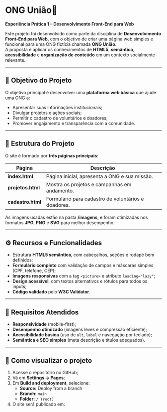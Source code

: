 # ONG União🌿  
**Experiência Prática 1 – Desenvolvimento Front-End para Web**

Este projeto foi desenvolvido como parte da disciplina de **Desenvolvimento Front-End para Web**, com o objetivo de criar uma página web simples e funcional para uma ONG fictícia chamada **ONG União**.  
A proposta é aplicar os conhecimentos de **HTML5**, **semântica**, **acessibilidade** e **organização de conteúdo** em um contexto socialmente relevante.

---

## 🎯 Objetivo do Projeto

O objetivo principal é desenvolver uma **plataforma web básica** que ajude uma ONG a:
- Apresentar suas informações institucionais;
- Divulgar projetos e ações sociais;
- Permitir o cadastro de voluntários e doadores;
- Promover engajamento e transparência com a comunidade.

---

## 🧩 Estrutura do Projeto

O site é formado por **três páginas principais**:

| Página | Descrição |
|---------|------------|
| **index.html** | Página inicial, apresenta a ONG e sua missão. |
| **projetos.html** | Mostra os projetos e campanhas em andamento. |
| **cadastro.html** | Formulário para cadastro de voluntários e doadores. |

As imagens usadas estão na pasta **/imagens**, e foram otimizadas nos formatos **JPG**, **PNG** e **SVG** para melhor desempenho.

---

## ⚙️ Recursos e Funcionalidades

- Estrutura **HTML5 semântica**, com cabeçalhos, seções e rodapé bem definidos;  
- **Formulário completo** com validação de campos e máscaras simples (CPF, telefone, CEP);  
- **Imagens responsivas** com a tag `<picture>` e atributo `loading="lazy"`;  
- **Design acessível**, com textos alternativos e rótulos para todos os inputs;  
- **Código validado** pelo **W3C Validator**.

---

## 📱 Requisitos Atendidos

- **Responsividade** (mobile-first);  
- **Desempenho otimizado** (imagens leves e compressão eficiente);  
- **Acessibilidade básica** (uso de `alt`, `label` e navegação por teclado);  
- **Semântica e SEO simples** (meta descrição e títulos adequados).

---

## 🚀 Como visualizar o projeto

1. Acesse o repositório no GitHub;  
2. Vá em **Settings → Pages**;  
3. Em **Build and deployment**, selecione:  
   - **Source:** Deploy from a branch  
   - **Branch:** `main`  
   - **Folder:** `/ (root)`  
4. O site será publicado em:  

